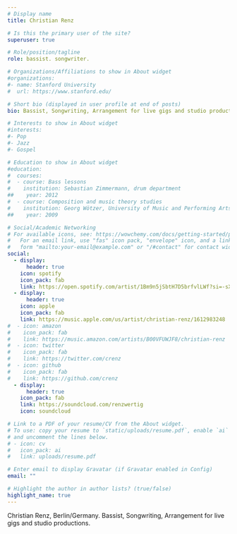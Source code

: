 ```yaml
---
# Display name
title: Christian Renz

# Is this the primary user of the site?
superuser: true

# Role/position/tagline
role: bassist. songwriter.

# Organizations/Affiliations to show in About widget
#organizations:
#- name: Stanford University
#  url: https://www.stanford.edu/

# Short bio (displayed in user profile at end of posts)
bio: Bassist, Songwriting, Arrangement for live gigs and studio productions.

# Interests to show in About widget
#interests:
#- Pop
#- Jazz
#- Gospel

# Education to show in About widget
#education:
#  courses:
#  - course: Bass lessons
#    institution: Sebastian Zimmermann, drum department
##    year: 2012
#  - course: Composition and music theory studies
#    institution: Georg Wötzer, University of Music and Performing Arts, Stuttgart
##    year: 2009

# Social/Academic Networking
# For available icons, see: https://wowchemy.com/docs/getting-started/page-builder/#icons
#   For an email link, use "fas" icon pack, "envelope" icon, and a link in the
#   form "mailto:your-email@example.com" or "/#contact" for contact widget.
social:
  - display:
      header: true
    icon: spotify
    icon_pack: fab
    link: https://open.spotify.com/artist/1Bm9n5jSbtH7D5brfvlLWf?si=-sXJ9vD7Sz-o3bM636ZB0A
  - display:
      header: true
    icon: apple
    icon_pack: fab
    link: https://music.apple.com/us/artist/christian-renz/1612983248
#  - icon: amazon
#    icon_pack: fab
#    link: https://music.amazon.com/artists/B00VFUWJF8/christian-renz
#  - icon: twitter
#    icon_pack: fab
#    link: https://twitter.com/crenz
#  - icon: github
#    icon_pack: fab
#    link: https://github.com/crenz
  - display:
      header: true
    icon_pack: fab
    link: https://soundcloud.com/renzwertig
    icon: soundcloud

# Link to a PDF of your resume/CV from the About widget.
# To use: copy your resume to `static/uploads/resume.pdf`, enable `ai` icons in `params.toml`,
# and uncomment the lines below.
# - icon: cv
#   icon_pack: ai
#   link: uploads/resume.pdf

# Enter email to display Gravatar (if Gravatar enabled in Config)
email: ""

# Highlight the author in author lists? (true/false)
highlight_name: true
---
```


Christian Renz, Berlin/Germany.
Bassist, Songwriting, Arrangement for live gigs and studio productions.
